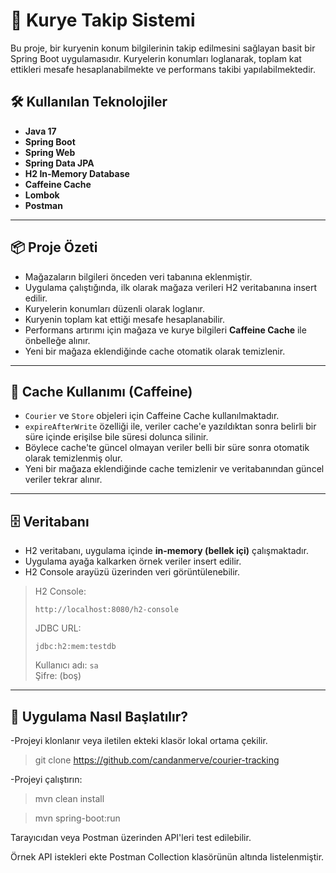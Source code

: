# 🚚 Kurye Takip Sistemi

Bu proje, bir kuryenin konum bilgilerinin takip edilmesini sağlayan basit bir Spring Boot uygulamasıdır. Kuryelerin konumları loglanarak, toplam kat ettikleri mesafe hesaplanabilmekte ve performans takibi yapılabilmektedir.

## 🛠 Kullanılan Teknolojiler

- **Java 17**
- **Spring Boot**
- **Spring Web**
- **Spring Data JPA**
- **H2 In-Memory Database**
- **Caffeine Cache**
- **Lombok**
- **Postman**

---

## 📦 Proje Özeti

- Mağazaların bilgileri önceden veri tabanına eklenmiştir.
- Uygulama çalıştığında, ilk olarak mağaza verileri H2 veritabanına insert edilir.
- Kuryelerin konumları düzenli olarak loglanır.
- Kuryenin toplam kat ettiği mesafe hesaplanabilir.
- Performans artırımı için mağaza ve kurye bilgileri **Caffeine Cache** ile önbelleğe alınır.
- Yeni bir mağaza eklendiğinde cache otomatik olarak temizlenir.

---

## 🧠 Cache Kullanımı (Caffeine)

- `Courier` ve `Store` objeleri için Caffeine Cache kullanılmaktadır.
- `expireAfterWrite` özelliği ile, veriler cache'e yazıldıktan sonra belirli bir süre içinde erişilse bile süresi dolunca silinir.
- Böylece cache'te güncel olmayan veriler belli bir süre sonra otomatik olarak temizlenmiş olur.
- Yeni bir mağaza eklendiğinde cache temizlenir ve veritabanından güncel veriler tekrar alınır.
---

## 🗄 Veritabanı

- H2 veritabanı, uygulama içinde **in-memory (bellek içi)** çalışmaktadır.
- Uygulama ayağa kalkarken örnek veriler insert edilir.
- H2 Console arayüzü üzerinden veri görüntülenebilir.

> H2 Console:
> ```
> http://localhost:8080/h2-console
> ```
> JDBC URL:
> ```
> jdbc:h2:mem:testdb
> ```
> Kullanıcı adı: `sa`  
> Şifre: (boş)

---

## 🚀 Uygulama Nasıl Başlatılır?

-Projeyi klonlanır veya iletilen ekteki klasör lokal ortama çekilir.

> git clone https://github.com/candanmerve/courier-tracking

-Projeyi çalıştırın:
> mvn clean install

> mvn spring-boot:run

Tarayıcıdan veya Postman üzerinden API'leri test edilebilir.

Örnek API istekleri ekte Postman Collection klasörünün altında listelenmiştir.